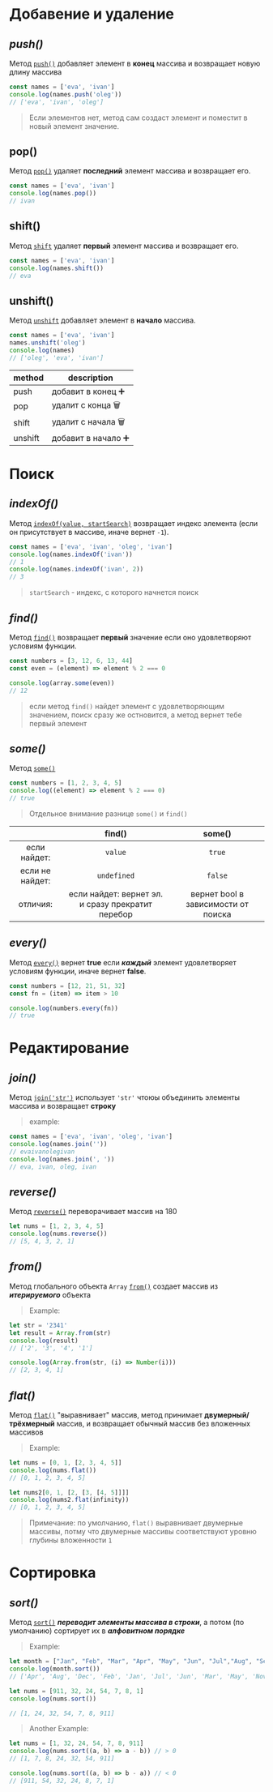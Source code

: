 # Добавение и удаление 
## _push()_
Метод [`push()`](https://developer.mozilla.org/en-US/docs/Web/JavaScript/Reference/Global_Objects/Array/push) добавляет элемент в **конец** массива и возвращает новую длину массива
```js
const names = ['eva', 'ivan']
console.log(names.push('oleg'))
// ['eva', 'ivan', 'oleg']
```
> Если элементов нет, метод сам создаст элемент и поместит в новый элемент значение.

## pop()
Метод [`pop()`](https://developer.mozilla.org/en-US/docs/Web/JavaScript/Reference/Global_Objects/Array/pop) удаляет **последний** элемент массива и возвращает его.
```js
const names = ['eva', 'ivan']
console.log(names.pop())
// ivan
```

## shift()
Метод [`shift`](https://developer.mozilla.org/en-US/docs/Web/JavaScript/Reference/Global_Objects/Array/shift) удаляет **первый** элемент массива и возвращает его. 
```js
const names = ['eva', 'ivan']
console.log(names.shift())
// eva
```

## unshift()
Метод [`unshift`](https://developer.mozilla.org/en-US/docs/Web/JavaScript/Reference/Global_Objects/Array/unshift) добавляет элемент в **начало** массива.
```js
const names = ['eva', 'ivan']
names.unshift('oleg')
console.log(names)
// ['oleg', 'eva', 'ivan']
```

| method | description |
| ------ | ------ |
| push | добавит в конец ➕|
| pop | удалит с конца 🗑️|
| shift | удалит с начала 🗑️|
| unshift | добавит в начало ➕|

# Поиск 
## _indexOf()_
Метод [`indexOf(value, startSearch)`](https://developer.mozilla.org/en-US/docs/Web/JavaScript/Reference/Global_Objects/Array/indexOf) возвращает индекс элемента (если он присутствует в массиве, иначе вернет `-1`).
```js
const names = ['eva', 'ivan', 'oleg', 'ivan']
console.log(names.indexOf('ivan'))
// 1
console.log(names.indexOf('ivan', 2))
// 3
```

> `startSearch` - индекс, с которого начнется поиск

## _find()_
Метод [`find()`](https://developer.mozilla.org/en-US/docs/Web/JavaScript/Reference/Global_Objects/Array/find) возвращает 
**первый** значение если оно удовлетворяют условиям функции.
```js
const numbers = [3, 12, 6, 13, 44]
const even = (element) => element % 2 === 0

console.log(array.some(even))
// 12
```

> если метод `find()` найдет элемент с удовлетворяющим значением, поиск сразу же остновится, а метод вернет тебе первый элемент

## _some()_
Метод [`some()`](https://developer.mozilla.org/en-US/docs/Web/JavaScript/Reference/Global_Objects/Array/some)
``` js
const numbers = [1, 2, 3, 4, 5]
console.log((element) => element % 2 === 0)
// true
```

> Отдельное внимание разнице `some()` и `find()`

|                | find()  | some() |
| :------:         | :------:| :------: |
| если найдет:   |`value`|`true`|
| если не найдет:|`undefined`|`false`|
| отличия:       |если найдет: вернет эл. и сразу прекратит перебор|вернет bool в зависимости от поиска|


## _every()_ 
Метод [`every()`](https://developer.mozilla.org/en-US/docs/Web/JavaScript/Reference/Global_Objects/Array/every) вернет **true** если ***каждый*** элемент удовлетворяет условиям функции, иначе вернет **false**.
```js
const numbers = [12, 21, 51, 32]
const fn = (item) => item > 10

console.log(numbers.every(fn))
// true
```

# Редактирование
## _join()_
Метод [`join('str')`](https://developer.mozilla.org/en-US/docs/Web/JavaScript/Reference/Global_Objects/Array/join) использует `'str'` чтоюы объединить элементы массива и возвращает **строку**
> example:
```js
const names = ['eva', 'ivan', 'oleg', 'ivan']
console.log(names.join(''))
// evaivanolegivan
console.log(names.join(', '))
// eva, ivan, oleg, ivan
```

## _reverse()_
Метод [`reverse()`](https://developer.mozilla.org/en-US/docs/Web/JavaScript/Reference/Global_Objects/Array/reverse) переворачивает массив на 180 
```js
let nums = [1, 2, 3, 4, 5]
console.log(nums.reverse())
// [5, 4, 3, 2, 1]
```

## _from()_
Метод глобального объекта `Array` [`from()`](https://developer.mozilla.org/en-US/docs/Web/JavaScript/Reference/Global_Objects/Array/from) создает массив из ***итерируемого*** объекта
> Example:
```js
let str = '2341'
let result = Array.from(str)
console.log(result)
// ['2', '3', '4', '1']

console.log(Array.from(str, (i) => Number(i)))
// [2, 3, 4, 1]
```

## _flat()_
Метод [`flat()`](https://developer.mozilla.org/en-US/docs/Web/JavaScript/Reference/Global_Objects/Array/flat) "выравнивает" массив, метод принимает **двумерный/трёхмерный** массив, и возвращает обычный массив без вложенных массивов
> Example:
```js
let nums = [0, 1, [2, 3, 4, 5]]
console.log(nums.flat())
// [0, 1, 2, 3, 4, 5]

let nums2[0, 1, [2, [3, [4, 5]]]]
console.log(nums2.flat(infinity))
// [0, 1, 2, 3, 4, 5]
```
> Примечание: по умолчанию, `flat()` выравнивает двумерные массивы, потму что двумерные массивы соответствуют уровню глубины вложенности `1`

# Сортировка 
## _sort()_
Метод [`sort()`](https://developer.mozilla.org/en-US/docs/Web/JavaScript/Reference/Global_Objects/Array/sort) ***переводит элементы массива в строки***, а потом (по умолчанию) сортирует их в ***алфовитном порядке*** 
> Example:
```js
let month = ["Jan", "Feb", "Mar", "Apr", "May", "Jun", "Jul","Aug", "Sep", "Oct", "Nov", "Dec"]
console.log(month.sort())
// ['Apr', 'Aug', 'Dec', 'Feb', 'Jan', 'Jul', 'Jun', 'Mar', 'May', 'Nov', 'Oct', 'Sep']

let nums = [911, 32, 24, 54, 7, 8, 1]
console.log(nums.sort())

// [1, 24, 32, 54, 7, 8, 911]
```

> Another Example: 
```js
let nums = [1, 32, 24, 54, 7, 8, 911]
console.log(nums.sort((a, b) => a - b)) // > 0
// [1, 7, 8, 24, 32, 54, 911]

console.log(nums.sort((a, b) => b - a)) // < 0
// [911, 54, 32, 24, 8, 7, 1]
```

